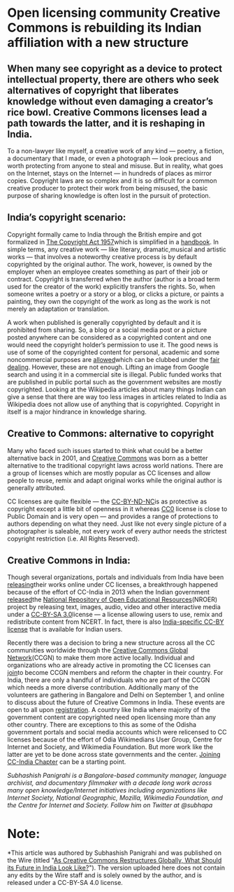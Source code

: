 
# Open licensing community Creative Commons is rebuilding its Indian affiliation with a new structure
## When many see copyright as a device to protect intellectual property, there are others who seek alternatives of copyright that liberates knowledge without even damaging a creator’s rice bowl. Creative Commons licenses lead a path towards the latter, and it is reshaping in India.

To a non-lawyer like myself, a creative work of any kind — poetry, a fiction, a documentary that I made, or even a photograph — look precious and worth protecting from anyone to steal and misuse. But in reality, what goes on the Internet, stays on the Internet — in hundreds of places as mirror copies. Copyright laws are so complex and it is so difficult for a common creative producer to protect their work from being misused, the basic purpose of sharing knowledge is often lost in the pursuit of protection.

India’s copyright scenario:
---------------------------

Copyright formally came to India through the British empire and got formalized in [The Copyright Act 1957](https://www.google.com/url?q=http://copyright.gov.in/documents/copyrightrules1957.pdf&sa=D&ust=1535859800526000)which is simplified in a [handbook](https://www.google.com/url?q=http://copyright.gov.in/Documents/handbook.html&sa=D&ust=1535859800527000). In simple terms, any creative work — like literary, dramatic,musical and artistic works — that involves a noteworthy creative process is by default copyrighted by the original author. The work, however, is owned by the employer when an employee creates something as part of their job or contract. Copyright is transferred when the author (author is a broad term used for the creator of the work) explicitly transfers the rights. So, when someone writes a poetry or a story or a blog, or clicks a picture, or paints a painting, they own the copyright of the work as long as the work is not merely an adaptation or translation.

A work when published is generally copyrighted by default and it is prohibited from sharing. So, a blog or a social media post or a picture posted anywhere can be considered as a copyrighted content and one would need the copyright holder’s permission to use it. The good news is use of some of the copyrighted content for personal, academic and some noncommercial purposes are [allowed](https://www.google.com/url?q=https://en.wikipedia.org/wiki/Copyright_law_of_India%23Exceptions_to_copyright_infringement_in_India&sa=D&ust=1535859800527000)which can be clubbed under the [fair dealing](https://www.google.com/url?q=https://en.wikipedia.org/wiki/Fair_dealing&sa=D&ust=1535859800527000). However, these are not enough. Lifting an image from Google search and using it in a commercial site is illegal. Public funded works that are published in public portal such as the government websites are mostly copyrighted. Looking at the Wikipedia articles about many things Indian can give a sense that there are way too less images in articles related to India as Wikipedia does not allow use of anything that is copyrighted. Copyright in itself is a major hindrance in knowledge sharing.

Creative to Commons: alternative to copyright
---------------------------------------------

Many who faced such issues started to think what could be a better alternative back in 2001, and [Creative Commons](https://www.google.com/url?q=https://creativecommons.org/&sa=D&ust=1535859800528000) was born as a better alternative to the traditional copyright laws across world nations. There are a group of licenses which are mostly popular as CC licenses and allow people to reuse, remix and adapt original works while the original author is generally attributed.

CC licenses are quite flexible — the [CC-BY-ND-NC](https://www.google.com/url?q=https://creativecommons.org/licenses/by-nc-nd/4.0/legalcode&sa=D&ust=1535859800528000)is as protective as copyright except a little bit of openness in it whereas [CC0](https://www.google.com/url?q=https://creativecommons.org/share-your-work/public-domain/cc0/&sa=D&ust=1535859800528000) license is close to Public Domain and is very open — and provides a range of protections to authors depending on what they need. Just like not every single picture of a photographer is saleable, not every work of every author needs the strictest copyright restriction (i.e. All Rights Reserved).

Creative Commons in India:
--------------------------

Though several organizations, portals and individuals from India have been [releasing](https://www.google.com/url?q=https://cis-india.org/a2k/blogs/history-of-creative-commons-in-india&sa=D&ust=1535859800529000)their works online under CC licenses, a breakthrough happened because of the effort of CC-India in 2013 when the Indian government [released](https://www.google.com/url?q=https://creativecommons.org/2013/08/14/india-launches-national-repository-of-open-educational-resources/&sa=D&ust=1535859800529000)the [National Repository of Open Educational Resources](https://www.google.com/url?q=https://nroer.gov.in&sa=D&ust=1535859800529000)(NROER) project by releasing text, images, audio, video and other interactive media under a [CC-BY-SA 3.0](https://www.google.com/url?q=https://creativecommons.org/licenses/by-sa/3.0/&sa=D&ust=1535859800529000)license — a license allowing users to use, remix and redistribute content from NCERT. In fact, there is also [India-specific CC-BY license](https://www.google.com/url?q=https://creativecommons.org/licenses/by/2.5/in/&sa=D&ust=1535859800530000) that is available for Indian users.

Recently there was a decision to bring a new structure across all the CC communities worldwide through the [Creative Commons Global Network](https://www.google.com/url?q=https://network.creativecommons.org/&sa=D&ust=1535859800530000)(CCGN) to make them more active locally. Individual and organizations who are already active in promoting the CC licenses can [join](https://www.google.com/url?q=https://network.creativecommons.org/sign-up/&sa=D&ust=1535859800530000)to become CCGN members and reform the chapter in their country. For India, there are only a handful of individuals who are part of the CCGN which needs a more diverse contribution. Additionally many of the volunteers are gathering in Bangalore and Delhi on September 1, and online to discuss about the future of Creative Commons in India. These events are open to all upon [registration](https://www.google.com/url?q=http://bitly.com/ccindia1&sa=D&ust=1535859800531000). A country like India where majority of the government content are copyrighted  need open licensing more than any other country. There are exceptions to this as some of the Odisha government portals and social media accounts which were relicensed to CC licenses because of the effort of  Odia Wikimedians User Group, Centre for Internet and Society, and Wikimedia Foundation. But more work like the latter are yet to be done across state governments and the center. [Joining CC-India Chapter](https://www.google.com/url?q=http://bitly.com/ccindia1&sa=D&ust=1535859800531000) can be a starting point.

*Subhashish Panigrahi is a Bangalore-based community manager, language archivist, and documentary filmmaker with a decade long work across many open knowledge/Internet initiatives including organizations like Internet Society, National Geographic, Mozilla, Wikimedia Foundation, and the Centre for Internet and Society. Follow him on Twitter at @subhapa*

# Note:
*This article was authored by Subhashish Panigrahi and was published on the Wire (titled "[As Creative Commons Restructures Globally, What Should its Future in India Look Like?](https://thewire.in/tech/as-creative-commons-restructures-globally-what-should-its-future-in-india-look-like)"). The version uploaded here does not contain any edits by the Wire staff and is solely owned by the author, and is released under a CC-BY-SA 4.0 license.

